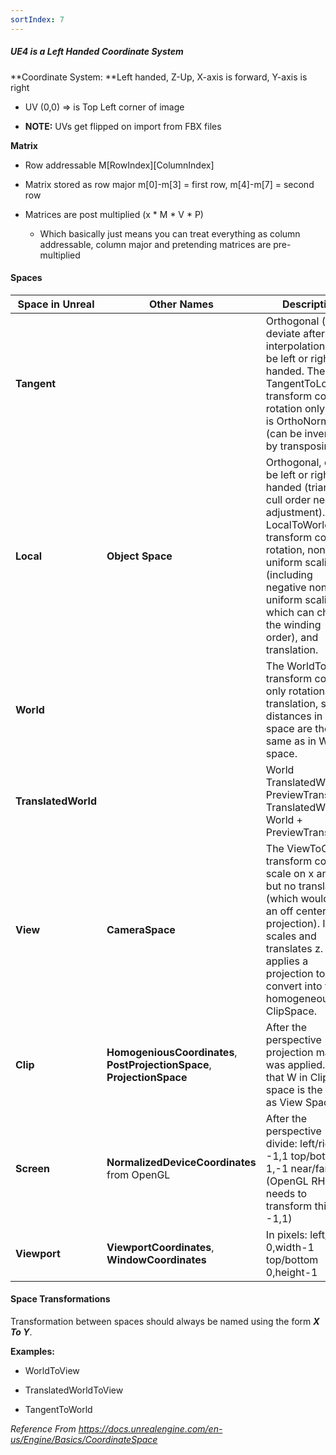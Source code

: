 ```yaml
---
sortIndex: 7
---
```


##### UE4 is a Left Handed Coordinate System

**Coordinate System: **Left handed, Z-Up, X-axis is forward, Y-axis is right

- UV (0,0) => is Top Left corner of image

- **NOTE:** UVs get flipped on import from FBX files

**Matrix**

- Row addressable M\[RowIndex]\[ColumnIndex]

- Matrix stored as row major m\[0]-m\[3] = first row, m\[4]-m\[7] = second row

- Matrices are post multiplied (x \* M \* V \* P)

  - Which basically just means you can treat everything as column addressable, column major and pretending matrices are pre-multiplied

#### Spaces

| **Space in Unreal** | **Other Names**                                                          | **Description**                                                                                                                                                                                                                                                          |
| ------------------- | ------------------------------------------------------------------------ | ------------------------------------------------------------------------------------------------------------------------------------------------------------------------------------------------------------------------------------------------------------------------ |
| **Tangent**         |                                                                          | Orthogonal (can deviate after interpolation), can be left or right handed. The TangentToLocal transform contains rotation only, so it is OrthoNormal (can be inverted by transposing).                                                                                   |
| **Local**           | **Object Space**                                                         | Orthogonal, can be left or right handed (triangle cull order needs adjustment). The LocalToWorld transform contains rotation, non-uniform scaling (including negative non-uniform scaling which can change the winding order), and translation.                          |
| **World**           |                                                                          | The WorldToView transform contains only rotation and translation, so distances in View space are the same as in World space.                                                                                                                                             |
| **TranslatedWorld** |                                                                          | World       TranslatedWorld - PreviewTranslation                                                                    TranslatedWorld    World + PreviewTranslation                                                                                                        |
| **View**            | **CameraSpace**                                                          | The ViewToClip transform contains scale on x and y, but no translation (which would be an off center projection). It scales and translates z. It also applies a projection to convert into the homogeneous ClipSpace.                                                    |
| **Clip**            | **HomogeniousCoordinates**, **PostProjectionSpace**, **ProjectionSpace** | After the perspective projection matrix was applied. Note that W in Clip space is the same as View Space Z.                                                                                                                                                              |
| **Screen**          | **NormalizedDeviceCoordinates** from OpenGL                              | After the perspective divide:                                 left/right -1,1                                                                       top/bottom 1,-1                                            near/far 0,1 (OpenGL RHI needs to transform this to -1,1) |
| **Viewport**        | **ViewportCoordinates**, **WindowCoordinates**                           | In pixels:                                                                                                          left/right 0,width-1                                                               top/bottom 0,height-1                                             |

#### Space Transformations

Transformation between spaces should always be named using the form ***X To Y***.

**Examples:**

- WorldToView

- TranslatedWorldToView

- TangentToWorld

*Reference From <https://docs.unrealengine.com/en-us/Engine/Basics/CoordinateSpace>*

